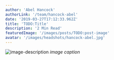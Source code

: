 ```yaml
---
author: 'Abel Hancock'
authorLink: '/team/hancock-abel'
date: '2019-03-27T17:12:33.962Z'
title: 'TODO:Title'
description: '2 Min Read'
featuredImage: '/images/posts/TODO:post-image'
avatar: '/images/headshots/hancock-abel.jpg'
---
```


![image-description](/images/posts/image-url)
_image caption_

